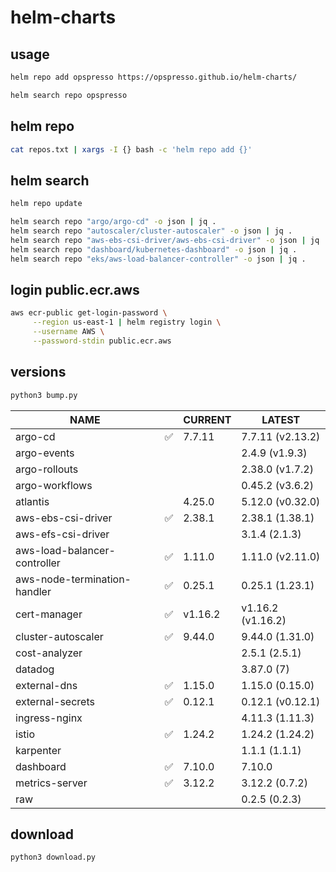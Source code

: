 # helm-charts

## usage

```bash
helm repo add opspresso https://opspresso.github.io/helm-charts/

helm search repo opspresso
```

## helm repo

```bash
cat repos.txt | xargs -I {} bash -c 'helm repo add {}'
```

## helm search

```bash
helm repo update

helm search repo "argo/argo-cd" -o json | jq .
helm search repo "autoscaler/cluster-autoscaler" -o json | jq .
helm search repo "aws-ebs-csi-driver/aws-ebs-csi-driver" -o json | jq .
helm search repo "dashboard/kubernetes-dashboard" -o json | jq .
helm search repo "eks/aws-load-balancer-controller" -o json | jq .
```

## login public.ecr.aws

```bash
aws ecr-public get-login-password \
     --region us-east-1 | helm registry login \
     --username AWS \
     --password-stdin public.ecr.aws
```

## versions

```bash
python3 bump.py
```

<!--- BEGIN_VERSION --->
| NAME | | CURRENT | LATEST |
| --- | - | --- | --- |
| argo-cd | ✅ | 7.7.11 | 7.7.11 (v2.13.2) |
| argo-events |  |  | 2.4.9 (v1.9.3) |
| argo-rollouts |  |  | 2.38.0 (v1.7.2) |
| argo-workflows |  |  | 0.45.2 (v3.6.2) |
| atlantis |  | 4.25.0 | 5.12.0 (v0.32.0) |
| aws-ebs-csi-driver | ✅ | 2.38.1 | 2.38.1 (1.38.1) |
| aws-efs-csi-driver |  |  | 3.1.4 (2.1.3) |
| aws-load-balancer-controller | ✅ | 1.11.0 | 1.11.0 (v2.11.0) |
| aws-node-termination-handler | ✅ | 0.25.1 | 0.25.1 (1.23.1) |
| cert-manager | ✅ | v1.16.2 | v1.16.2 (v1.16.2) |
| cluster-autoscaler | ✅ | 9.44.0 | 9.44.0 (1.31.0) |
| cost-analyzer |  |  | 2.5.1 (2.5.1) |
| datadog |  |  | 3.87.0 (7) |
| external-dns | ✅ | 1.15.0 | 1.15.0 (0.15.0) |
| external-secrets | ✅ | 0.12.1 | 0.12.1 (v0.12.1) |
| ingress-nginx |  |  | 4.11.3 (1.11.3) |
| istio | ✅ | 1.24.2 | 1.24.2 (1.24.2) |
| karpenter |  |  | 1.1.1 (1.1.1) |
| dashboard | ✅ | 7.10.0 | 7.10.0 |
| metrics-server | ✅ | 3.12.2 | 3.12.2 (0.7.2) |
| raw |  |  | 0.2.5 (0.2.3) |
<!--- END_VERSION --->

## download

```bash
python3 download.py
```
